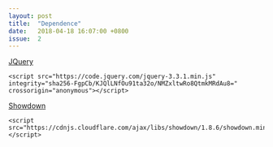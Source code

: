 ```yaml
---
layout: post
title:  "Dependence"
date:   2018-04-18 16:07:00 +0800
issue:  2
---
```


[JQuery](https://jquery.com/)

    <script src="https://code.jquery.com/jquery-3.3.1.min.js" integrity="sha256-FgpCb/KJQlLNfOu91ta32o/NMZxltwRo8QtmkMRdAu8=" crossorigin="anonymous"></script>

[Showdown](http://showdownjs.com/)

    <script src="https://cdnjs.cloudflare.com/ajax/libs/showdown/1.8.6/showdown.min.js"></script>

<link href="{{ site.baseurl }}/css/style.css" rel="stylesheet" type="text/css">
<div id="comments_form"></div>
<div id="comments"></div>
<script src="https://code.jquery.com/jquery-3.3.1.min.js" integrity="sha256-FgpCb/KJQlLNfOu91ta32o/NMZxltwRo8QtmkMRdAu8=" crossorigin="anonymous"></script>
<script src="https://cdnjs.cloudflare.com/ajax/libs/showdown/1.8.6/showdown.min.js"></script>
<script src="{{ site.baseurl }}/js/comment.js"></script>
<script src="{{ site.baseurl }}/js/util.js"></script>
<script type="text/javascript">
GithubComments.Init("JiYouMCC", "git-comment", "ca1f2f2f0b71983065c5", "48f6a24d710cc1012011fce5824f89a26fc49970");
Util.showComments({{ page.issue }});
Util.showForm({{ page.issue }});
</script>
